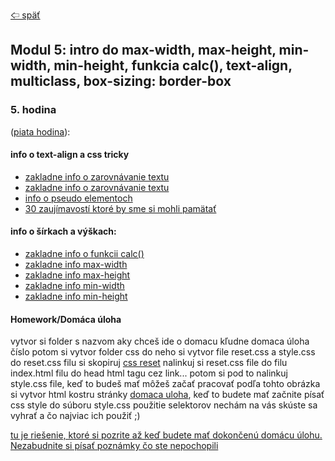 [&#129188; späť](../../README.md)</br>

## Modul 5: intro do max-width, max-height, min-width, min-height, funkcia calc(), text-align, multiclass, box-sizing: border-box

### 5. hodina
([piata hodina](lesson)):</br>

#### info o text-align a css tricky
- [zakladne info o zarovnávanie textu](https://css-tricks.com/almanac/properties/t/text-align)</br>
- [zakladne info o zarovnávanie textu](https://www.w3schools.com/cssref/pr_text_text-align.asp)</br>
- [info o pseudo elementoch](https://css-tricks.com/pseudo-element-roundup/)</br>
- [30 zaujímavostí ktoré by sme si mohli pamätať](https://code.tutsplus.com/tutorials/the-30-css-selectors-you-must-memorize--net-16048)</br>

#### info o šírkach a výškach:</br>
- [zakladne info o funkcii calc()](https://www.w3schools.com/cssref/func_calc.asp)</br>
- [zakladne info max-width](https://www.w3schools.com/cssref/pr_dim_max-width.asp)</br>
- [zakladne info max-height](https://www.w3schools.com/cssref/pr_dim_max-height.asp)</br>
- [zakladne info min-width](https://www.w3schools.com/cssref/pr_dim_min-width.asp)</br>
- [zakladne info min-height](https://www.w3schools.com/cssref/pr_dim_min-height.asp)</br>

#### Homework/Domáca úloha</br>
vytvor si folder s nazvom aky chceš ide o domacu kľudne domaca úloha číslo potom si vytvor folder css do neho si vytvor file reset.css a style.css do reset.css filu si skopiruj [css reset](https://meyerweb.com/eric/tools/css/reset/) nalinkuj si reset.css file do filu index.html filu do head html tagu cez link... potom si pod to nalinkuj style.css file, keď to budeš mať môžeš začať pracovať podľa tohto obrázka si vytvor html kostru stránky [domaca uloha](homework/homework.png), keď to budete mať začnite písať css style do súboru style.css použitie selektorov nechám na vás skúste sa vyhrať a čo najviac ich použiť ;)

[tu je riešenie, ktoré si pozrite až keď budete mať dokončenú domácu úlohu. Nezabudnite si písať poznámky čo ste nepochopili](homework/solution)<br>
